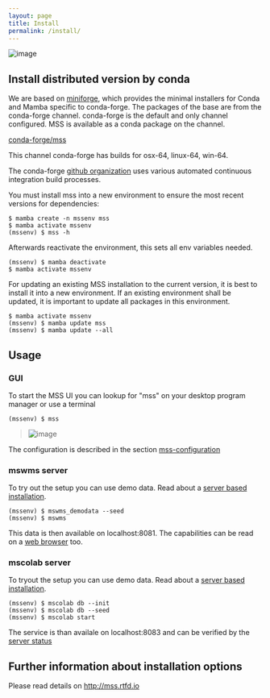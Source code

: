 ```yaml
---
layout: page
title: Install
permalink: /install/
---
```



![image](https://img.shields.io/badge/Install%20with-conda-green.svg?style=flat-square)


## Install distributed version by conda


We are based on [miniforge](https://github.com/conda-forge/miniforge#download),
which provides the minimal installers for Conda and Mamba specific to conda-forge. The packages of the base are from the conda-forge channel.
conda-forge is the default and only channel configured.
MSS is available as a conda package on the channel.

[conda-forge/mss](https://anaconda.org/conda-forge/mss)

This channel conda-forge has builds for osx-64, linux-64, win-64.

The conda-forge [github organization](https://conda-forge.github.io/)
uses various automated continuous integration build processes.


You must install mss into a new environment to ensure the most recent
versions for dependencies:

    $ mamba create -n mssenv mss
    $ mamba activate mssenv
    (mssenv) $ mss -h

Afterwards reactivate the environment, this sets all env variables needed.

    (mssenv) $ mamba deactivate
    $ mamba activate mssenv

For updating an existing MSS installation to the current version, it is
best to install it into a new environment. If an existing environment
shall be updated, it is important to update all packages in this
environment. 

    $ mamba activate mssenv
    (mssenv) $ mamba update mss
    (mssenv) $ mamba update --all

## Usage
### GUI
To start the MSS UI you can lookup for "mss" on your desktop program manager or use a terminal  

    (mssenv) $ mss

> ![image](/assets/msui.png)

The configuration is described in the section 
[mss-configuration](https://mss.readthedocs.io/en/stable/usage.html#mss-configuration) 

### mswms server
To try out the setup you can use demo data. Read about a [server based installation](https://mss.readthedocs.io/en/stable/deployment.html). 

    (mssenv) $ mswms_demodata --seed
    (mssenv) $ mswms

This data is then available on localhost:8081.
The capabilities can be read on a [web browser](http://localhost:8081/?service=WMS&request=GetCapabilities&version=1.1.1) too. 



### mscolab server
To tryout the setup you can use demo data. Read about a [server based installation](https://mss.readthedocs.io/en/stable/mscolab.html).

    (mssenv) $ mscolab db --init
    (mssenv) $ mscolab db --seed
    (mssenv) $ mscolab start

The service is than availale on localhost:8083 and can be verified by the [server status](http://127.0.0.1:8083/status) 

## Further information about installation options
Please read details on <http://mss.rtfd.io>
